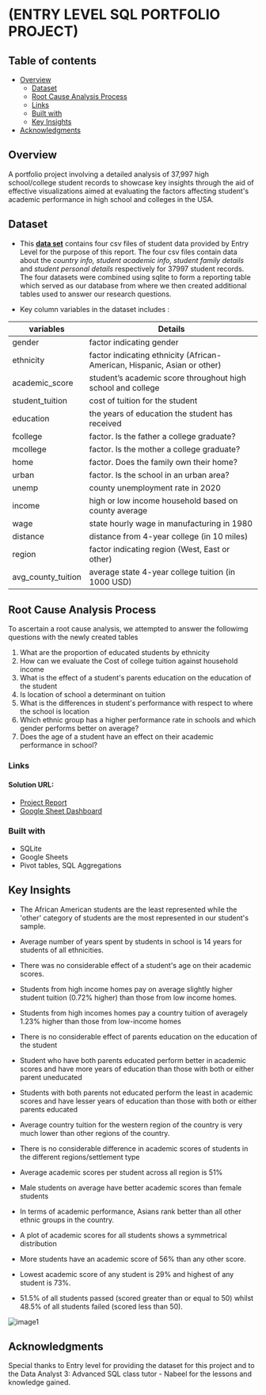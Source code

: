 # (ENTRY LEVEL SQL PORTFOLIO PROJECT)

## Table of contents

- [Overview](#overview)
  - [Dataset](#dataset)
  - [Root Cause Analysis Process](#root-cause-analysis-process)
  - [Links](#links)
  - [Built with](#built-with)
  - [Key Insights](#key-insights)
- [Acknowledgments](#acknowledgments)

## Overview
A portfolio project involving a detailed analysis of 37,997 high school/college student records to showcase key insights through the aid of effective visualizations aimed at evaluating the factors affecting student's academic performance in high school and colleges in the USA.

## Dataset

- This **[data set](https://content.cloudfront.entrylevel.net/experience/data3/module-4/Module+4+-+Task+Files.zip?_gl=1*pfl0lt*_ga*MTkwNzE2MzgwOC4xNjY2NzE1NTk0*_ga_8RTQ11GGMX*MTY3MDgwMTEyMS44OC4xLjE2NzA4MDUzNzcuNjAuMC4w)** contains four csv files of student data provided by Entry Level for the purpose of this report. The four csv files contain data about the _country info, student academic info, student family details_ and _student personal details_ respectively for 37997 student records. The four datasets were combined using sqlite to form a reporting table which served as our database from where we then created additional tables used to answer our research questions.

- Key column variables in the dataset includes :

| variables | Details |
| --------------------- | ---------------------- |
| gender | factor indicating gender |
| ethnicity | factor indicating ethnicity (African-American, Hispanic, Asian or other) |
| academic_score | student’s academic score throughout high school and college |
| student_tuition | cost of tuition for the student |
| education | the years of education the student has received |
| fcollege | factor. Is the father a college graduate? |
| mcollege | factor. Is the mother a college graduate? |
| home | factor. Does the family own their home? |
| urban | factor. Is the school in an urban area? |
| unemp | county unemployment rate in 2020 |
| income | high or low income household based on county average |
| wage | state hourly wage in manufacturing in 1980 |
| distance |  distance from 4-year college (in 10 miles) 
| region | factor indicating region (West, East or other) |
| avg_county_tuition | average state 4-year college tuition (in 1000 USD) |

## Root Cause Analysis Process
To ascertain a root cause analysis, we attempted to answer the followimg questions with the newly created tables

1. What are the proportion of educated students by ethnicity
2. How can we evaluate the Cost of college tuition against household income
3. What is the effect of a student's parents  education on the education of the student
4. Is location of school a determinant on tuition 
5. What is the differences in student's performance with respect to where the school is location
6. Which ethnic group has a higher performance rate in schools and which gender performs better on average?
7. Does the age of a student have an effect on their academic performance in school?
 

### Links

#### Solution URL: 

- [Project Report](https://docs.google.com/document/d/e/2PACX-1vQDrdOXLbYOLBZJiz0ZcsCNWr7T_4agMGUqDgihyaA9nERqRnwAP7P6l0uOfNGFC6ktzxMRE0dVWk73/pub)
- [Google Sheet Dashboard](https://docs.google.com/spreadsheets/d/e/2PACX-1vS8upZC6jUWUWom88WhFAnp6bxs6vlykOnz8ak5SmOqZ-IjR2ny8aNszT3yjFKj-izQ4EvY2KIJn-kv/pubhtml?gid=36790771&single=true)


### Built with

- SQLite
- Google Sheets
- Pivot tables, SQL Aggregations

## Key Insights

- The African American students are the least represented while the 'other' category of students are the most represented in our student's sample.						
- Average number of years spent by students in school is 14 years for students of all ethnicities.	
						
- There was no considerable effect of a student's age on their academic scores.						

- Students from high income homes pay on average slightly higher student tuition (0.72% higher) than those from low income homes.
						
- Students from high incomes homes pay a country tuition of averagely 1.23% higher than those from low-income homes
						
- There is no considerable effect of parents education on the education of the student						

- Student who have both parents educated perform better in academic scores and have more years of education than those with both or either parent uneducated						
- Students with both parents not educated perform the least in academic scores and have lesser years of education than those with both or either parents educated						
- Average country tuition for the western region of the country is very much lower than other regions of the country.
					
- There is no considerable difference in academic scores of students in the different regions/settlement type	
					
- Average academic scores per student across all region is 51%						

- Male students on average have better academic scores than female students	

- In terms of academic performance, Asians rank better than all other ethnic groups in the country.

- A plot of academic scores for all students shows a symmetrical distribution	

- More students have an academic score of 56% than any other score.					

- Lowest academic score of any student is 29% and highest of any student is 73%.

- 51.5% of all students passed  (scored greater than or equal to 50) whilst 48.5% of all students failed (scored less than 50).

![image1](https://user-images.githubusercontent.com/88894128/209207928-053987ee-5ffd-4d7f-b5ac-517a2037b9f0.png)


## Acknowledgments
Special thanks to Entry level for providing the dataset for this project and to the Data Analyst 3: Advanced SQL class tutor - Nabeel for the lessons and knowledge gained.
